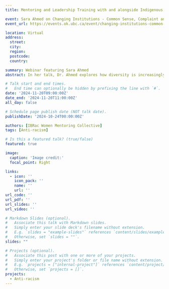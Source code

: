 ```yaml
---
title: Mentoring and Leadership Training with and alongside Indigenous, Black, Asian, and Racialized women faculty - Co-making IBRac centered, decolonial, culturally-focused, and strength-based approaches

event: Sara Ahmed on Changing Institutions - Common Sense, Complaint and Other Lessons in Legacy
event_url: https://events.ok.ubc.ca/event/changing-institutions-common-sense-complaint-and-other-lessons-in-legacy/

location: Virtual
address:
  street: 
  city: 
  region: 
  postcode: 
  country: 

summary: Webinar featuring Sara Ahmed 
abstract: In her talk, Dr. Ahmed explores how diversity is increasingly framed as forced change, an ideological imposition, or as compelled speech. Given these attacks on diversity and equality initiatives, it might seem that it is time to abandon critiques of what diversity is not doing. The aim of Dr. Ahmed’s lecture is to show how these critiques provide the tools to explain and challenge what is going on. Dr. Ahmed will draw on two projects, the first on complaint; the second on common sense. For the former, she uses research from her newest book A Complainer’s Handbook - A Guide to Building Less Hostile Institutions for an understanding of institutional power and institutional change. She will also draw on a new project on common sense. Common sense is increasingly appealed to as a legacy, an alternative to “wokeism,” and as an argument against institutional change.

# Talk start and end times.
#   End time can optionally be hidden by prefixing the line with `#`.
date: '2024-11-20T09:00:00Z'
date_end: '2024-11-20T11:00:00Z'
all_day: false

# Schedule page publish date (NOT talk date).
publishDate: '2024-10-24T00:00:00Z'

authors: [IBRac Women Mentoring Collective]
tags: [Anti-racism]

# Is this a featured talk? (true/false)
featured: true

image:
  caption: 'Image credit:'
  focal_point: Right

links:
  - icon: ''
    icon_pack: ''
    name: ''
    url: ''
url_code: ''
url_pdf: ''
url_slides: ''
url_video: ''

# Markdown Slides (optional).
#   Associate this talk with Markdown slides.
#   Simply enter your slide deck's filename without extension.
#   E.g. `slides = "example-slides"` references `content/slides/example-slides.md`.
#   Otherwise, set `slides = ""`.
slides: ""

# Projects (optional).
#   Associate this post with one or more of your projects.
#   Simply enter your project's folder or file name without extension.
#   E.g. `projects = ["internal-project"]` references `content/project/deep-learning/index.md`.
#   Otherwise, set `projects = []`.
projects:
  - Anti-racism
---
```


